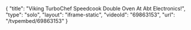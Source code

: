 {
    "title": "Viking TurboChef Speedcook Double Oven At Abt Electronics!",
    "type": "solo",
    "layout": "iframe-static",
    "videoId": "69863153",
    "url": "\/tvpembed\/69863153"
}